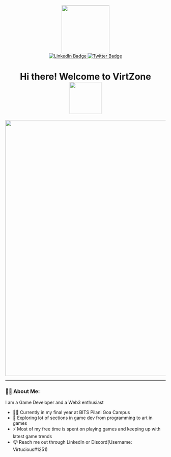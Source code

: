 <div id = "header" align = "center">
  <img src = "https://media.giphy.com/media/gx54W1mSpeYMg/giphy.gif" width = "150"/>
</div>

<div id = "badges" align = "center">
  <a href = "https://www.linkedin.com/in/aman-rahman-7917bb204/">
    <img src = "https://img.shields.io/badge/-LinkedIn-blue?logo=linkedin&logoColor=white&style=for-the-badge" alt = "LinkedIn Badge"/>
  </a>
  <a href = "https://twitter.com/AmanRGameDev">
    <img src = "https://img.shields.io/badge/Twitter-blue?style=for-the-badge&logo=twitter&logoColor=white" alt="Twitter Badge"/>
  </a>
</div>

<h1 align = "center">
  Hi there! Welcome to VirtZone 
  <img src = "https://media.giphy.com/media/euAnOkLGWtdHG/giphy.gif" width = "100px" align = "center"/>
</h1>

<div align = "center">
  <img src = "https://media.giphy.com/media/pVGsAWjzvXcZW4ZBTE/giphy.gif" width = "800"/>
</div>

---

### 👨‍💻 About Me:
I am a Game Developer and a Web3 enthusiast
- 🧑‍🎓 Currently in my final year at BITS Pilani Goa Campus
- 🌱 Exploring lot of sections in game dev from programming to art in games
- ⚡ Most of my free time is spent on playing games and keeping up with latest game trends
- 📪 Reach me out through LinkedIn or Discord(Username: Virtucious#1251)


